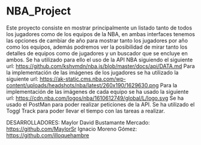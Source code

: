 # NBA_Project
Este proyecto consiste en mostrar principalmente un listado tanto de todos los jugadores como de los equipos de la NBA, en ambas interfaces tenemos las opciones de cambiar de año para mostrar tanto los jugadores por año como los equipos, además podremos ver la posibilidad de mirar tanto los detalles de equipos como de jugadores y un buscador que se encluye en ambos.
Se ha utilizado para ello el uso de la API NBA siguiendo el siguiente url: https://github.com/kshvmdn/nba.js/blob/master/docs/api/DATA.md
Para la implementación de las imágenes de los jugadores se ha utilizado la siguiente url: https://ak-static.cms.nba.com/wp-content/uploads/headshots/nba/latest/260x190/1629630.png
Para la implementación de las imágenes de cada equipo se ha usado la siguiente url: https://cdn.nba.com/logos/nba/1610612749/global/L/logo.svg
Se ha usado el PostMan para poder realizar peticiones de la API.
Se ha utilizado el Toggl Track para poder llevar el tiempo con las tareas a realizar.

DESARROLLADORES:
Maylor David Bustamante Mercado: https://github.com/MaylorSr
Ignacio Moreno Gómez: https://github.com/illoquehambre
